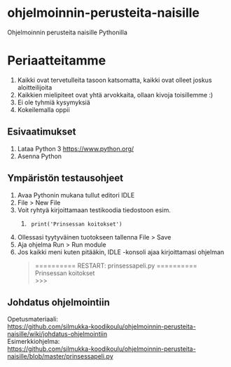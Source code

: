 # ohjelmoinnin-perusteita-naisille
Ohjelmoinnin perusteita naisille Pythonilla

# Periaatteitamme
1. Kaikki ovat tervetulleita tasoon katsomatta, kaikki ovat olleet joskus aloitteilijoita
1. Kaikkien mielipiteet ovat yhtä arvokkaita, ollaan kivoja toisillemme :)
1. Ei ole tyhmiä kysymyksiä
1. Kokeilemalla oppii

## Esivaatimukset

1. Lataa Python 3 https://www.python.org/ 
1. Asenna Python

## Ympäristön testausohjeet

1. Avaa Pythonin mukana tullut editori IDLE 
1. File > New File 
1. Voit ryhtyä kirjoittamaan testikoodia tiedostoon esim.       
    1.      print('Prinsessan koitokset') 
1. Ollessasi tyytyväinen tuotokseen tallenna File > Save 
1. Aja ohjelma Run > Run module 
1. Jos kaikki meni kuten pitääkin, IDLE -konsoli ajaa kirjoittamasi ohjelman      
      >  ========== RESTART: prinsessapeli.py ==========         
      >  Prinsessan koitokset          
         >>>          

## Johdatus ohjelmointiin 
Opetusmateriaali:       
https://github.com/silmukka-koodikoulu/ohjelmoinnin-perusteita-naisille/wiki/johdatus-ohjelmointiin         
Esimerkkiohjelma:       
https://github.com/silmukka-koodikoulu/ohjelmoinnin-perusteita-naisille/blob/master/prinsessapeli.py
